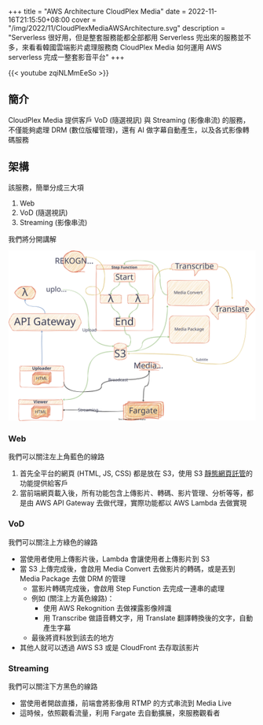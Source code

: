 +++
title = "AWS Architecture CloudPlex Media"
date = 2022-11-16T21:15:50+08:00
cover = "/img/2022/11/CloudPlexMediaAWSArchitecture.svg"
description = "Serverless 很好用，但是整套服務能都全部都用 Serverless 兜出來的服務並不多，來看看韓國雲端影片處理服務商 CloudPlex Media 如何運用 AWS serverless 完成一整套影音平台"
+++

{{< youtube zqiNLMmEeSo >}}
## 簡介
CloudPlex Media 提供客戶 VoD (隨選視訊) 與 Streaming (影像串流) 的服務，不僅能夠處理 DRM (數位版權管理)，還有 AI 做字幕自動產生，以及各式影像轉碼服務

## 架構
該服務，簡單分成三大項

1. Web
2. VoD (隨選視訊)
3. Streaming (影像串流)

我們將分開講解

![Architecture](/img/2022/11/CloudPlexMediaAWSArchitecture.svg)

### Web
我們可以關注左上角藍色的線路

1. 首先全平台的網頁 (HTML, JS, CSS) 都是放在 S3，使用 S3 [靜態網頁託管](https://docs.aws.amazon.com/AmazonS3/latest/userguide/WebsiteHosting.html)的功能提供給客戶
2. 當前端網頁載入後，所有功能包含上傳影片、轉碼、影片管理、分析等等，都是由 AWS API Gateway 去做代理，實際功能都以 AWS Lambda 去做實現

### VoD
我們可以關注上方綠色的線路

- 當使用者使用上傳影片後，Lambda 會讓使用者上傳影片到 S3
- 當 S3 上傳完成後，會啟用 Media Convert 去做影片的轉碼，或是丟到 Media Package 去做 DRM 的管理
   - 當影片轉碼完成後，會啟用 Step Function 去完成一連串的處理
   - 例如 (關注上方黃色線路)：
     - 使用 AWS Rekognition 去做裸露影像辨識
     - 用 Transcribe 做語音轉文字，用 Translate 翻譯轉換後的文字，自動產生字幕
   - 最後將資料放到該去的地方
- 其他人就可以透過 AWS S3 或是 CloudFront 去存取該影片

### Streaming
我們可以關注下方黑色的線路

- 當使用者開啟直播，前端會將影像用 RTMP 的方式串流到 Media Live
- 這時候，依照觀看流量，利用 Fargate 去自動擴展，來服務觀看者
